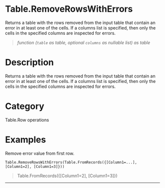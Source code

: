 ﻿# Table.RemoveRowsWithErrors
Returns a table with the rows removed from the input table that contain an error in at least one of the cells. If a columns list is specified, then only the cells in the specified columns are inspected for errors.
> _function (<code>table</code> as table, optional <code>columns</code> as nullable list) as table_
# Description 
Returns a table with the rows removed from the input table that contain an error in at least one of the cells. If a columns list is specified, then only the cells in the specified columns are inspected for errors.

# Category 
Table.Row operations
# Examples 
Remove error value from first row.
```
Table.RemoveRowsWithErrors(Table.FromRecords({[Column1=...],[Column1=2], [Column1=3]}))
```
> Table.FromRecords({[Column1=2], [Column1=3]})
***

